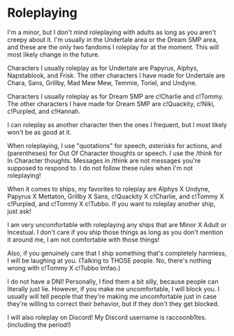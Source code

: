 # Roleplaying
I'm a minor, but I don't mind roleplaying with adults as long as you aren't creepy about it. I'm usually in the Undertale area or the Dream SMP area, and these are the only two fandoms I roleplay for at the moment. This will most likely change in the future.

Characters I usually roleplay as for Undertale are Papyrus, Alphys, Napstablook, and Frisk. The other characters I have made for Undertale are Chara, Sans, Grillby, Mad Mew Mew, Temmie, Toriel, and Undyne.

Characters I usually roleplay as for Dream SMP are c!Charlie and c!Tommy. The other characters I have made for Dream SMP are c!Quackity, c!Niki, c!Purpled, and c!Hannah.

I can roleplay as another character then the ones I frequent, but I most likely won't be as good at it.

When roleplaying, I use "quotations" for speech, *asterisks* for actions, and (parentheses) for Out Of Character thoughts or speech. I use the /think for In Character thoughts. Messages in /think are not messages you're supposed to respond to. I do not follow these rules when I'm not roleplaying!

When it comes to ships, my favorites to roleplay are Alphys X Undyne, Papyrus X Mettaton, Grillby X Sans, c!Quackity X c!Charlie, and c!Tommy X c!Purpled, and c!Tommy X c!Tubbo. If you want to roleplay another ship, just ask!

I am very uncomfortable with roleplaying any ships that are Minor X Adult or Incestual. I don't care if you ship those things as long as you don't mention it around me, I am not comfortable with those things!

Also, if you genuinely care that I ship something that's completely harmless, I will be laughing at you. (Talking to THOSE people. No, there's nothing wrong with c!Tommy X c!Tubbo lmfao.)

I do not have a DNI! Personally, I find them a bit silly, because people can literally just lie. However, if you make me uncomfortable, I will block you. I usually will tell people that they're making me uncomfortable just in case they're willing to correct their behavior, but if they don't they get blocked.

I will also roleplay on Discord! My Discord username is raccoonb1tes. (including the period!)
